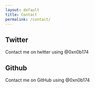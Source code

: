 ```yaml
---
layout: default
title: Contact
permalink: /contact/
---
```


## Twitter

Contact me on twitter using @0xn0b174

## Github

Contact me on GitHub using @0xn0b174
